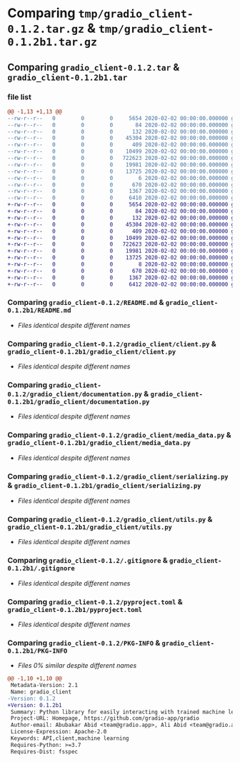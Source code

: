 # Comparing `tmp/gradio_client-0.1.2.tar.gz` & `tmp/gradio_client-0.1.2b1.tar.gz`

## Comparing `gradio_client-0.1.2.tar` & `gradio_client-0.1.2b1.tar`

### file list

```diff
@@ -1,13 +1,13 @@
--rw-r--r--   0        0        0     5654 2020-02-02 00:00:00.000000 gradio_client-0.1.2/README.md
--rw-r--r--   0        0        0       84 2020-02-02 00:00:00.000000 gradio_client-0.1.2/requirements.txt
--rw-r--r--   0        0        0      132 2020-02-02 00:00:00.000000 gradio_client-0.1.2/gradio_client/__init__.py
--rw-r--r--   0        0        0    45304 2020-02-02 00:00:00.000000 gradio_client-0.1.2/gradio_client/client.py
--rw-r--r--   0        0        0      409 2020-02-02 00:00:00.000000 gradio_client-0.1.2/gradio_client/data_classes.py
--rw-r--r--   0        0        0    10499 2020-02-02 00:00:00.000000 gradio_client-0.1.2/gradio_client/documentation.py
--rw-r--r--   0        0        0   722623 2020-02-02 00:00:00.000000 gradio_client-0.1.2/gradio_client/media_data.py
--rw-r--r--   0        0        0    19981 2020-02-02 00:00:00.000000 gradio_client-0.1.2/gradio_client/serializing.py
--rw-r--r--   0        0        0    13725 2020-02-02 00:00:00.000000 gradio_client-0.1.2/gradio_client/utils.py
--rw-r--r--   0        0        0        6 2020-02-02 00:00:00.000000 gradio_client-0.1.2/gradio_client/version.txt
--rw-r--r--   0        0        0      670 2020-02-02 00:00:00.000000 gradio_client-0.1.2/.gitignore
--rw-r--r--   0        0        0     1367 2020-02-02 00:00:00.000000 gradio_client-0.1.2/pyproject.toml
--rw-r--r--   0        0        0     6410 2020-02-02 00:00:00.000000 gradio_client-0.1.2/PKG-INFO
+-rw-r--r--   0        0        0     5654 2020-02-02 00:00:00.000000 gradio_client-0.1.2b1/README.md
+-rw-r--r--   0        0        0       84 2020-02-02 00:00:00.000000 gradio_client-0.1.2b1/requirements.txt
+-rw-r--r--   0        0        0      132 2020-02-02 00:00:00.000000 gradio_client-0.1.2b1/gradio_client/__init__.py
+-rw-r--r--   0        0        0    45304 2020-02-02 00:00:00.000000 gradio_client-0.1.2b1/gradio_client/client.py
+-rw-r--r--   0        0        0      409 2020-02-02 00:00:00.000000 gradio_client-0.1.2b1/gradio_client/data_classes.py
+-rw-r--r--   0        0        0    10499 2020-02-02 00:00:00.000000 gradio_client-0.1.2b1/gradio_client/documentation.py
+-rw-r--r--   0        0        0   722623 2020-02-02 00:00:00.000000 gradio_client-0.1.2b1/gradio_client/media_data.py
+-rw-r--r--   0        0        0    19981 2020-02-02 00:00:00.000000 gradio_client-0.1.2b1/gradio_client/serializing.py
+-rw-r--r--   0        0        0    13725 2020-02-02 00:00:00.000000 gradio_client-0.1.2b1/gradio_client/utils.py
+-rw-r--r--   0        0        0        8 2020-02-02 00:00:00.000000 gradio_client-0.1.2b1/gradio_client/version.txt
+-rw-r--r--   0        0        0      670 2020-02-02 00:00:00.000000 gradio_client-0.1.2b1/.gitignore
+-rw-r--r--   0        0        0     1367 2020-02-02 00:00:00.000000 gradio_client-0.1.2b1/pyproject.toml
+-rw-r--r--   0        0        0     6412 2020-02-02 00:00:00.000000 gradio_client-0.1.2b1/PKG-INFO
```

### Comparing `gradio_client-0.1.2/README.md` & `gradio_client-0.1.2b1/README.md`

 * *Files identical despite different names*

### Comparing `gradio_client-0.1.2/gradio_client/client.py` & `gradio_client-0.1.2b1/gradio_client/client.py`

 * *Files identical despite different names*

### Comparing `gradio_client-0.1.2/gradio_client/documentation.py` & `gradio_client-0.1.2b1/gradio_client/documentation.py`

 * *Files identical despite different names*

### Comparing `gradio_client-0.1.2/gradio_client/media_data.py` & `gradio_client-0.1.2b1/gradio_client/media_data.py`

 * *Files identical despite different names*

### Comparing `gradio_client-0.1.2/gradio_client/serializing.py` & `gradio_client-0.1.2b1/gradio_client/serializing.py`

 * *Files identical despite different names*

### Comparing `gradio_client-0.1.2/gradio_client/utils.py` & `gradio_client-0.1.2b1/gradio_client/utils.py`

 * *Files identical despite different names*

### Comparing `gradio_client-0.1.2/.gitignore` & `gradio_client-0.1.2b1/.gitignore`

 * *Files identical despite different names*

### Comparing `gradio_client-0.1.2/pyproject.toml` & `gradio_client-0.1.2b1/pyproject.toml`

 * *Files identical despite different names*

### Comparing `gradio_client-0.1.2/PKG-INFO` & `gradio_client-0.1.2b1/PKG-INFO`

 * *Files 0% similar despite different names*

```diff
@@ -1,10 +1,10 @@
 Metadata-Version: 2.1
 Name: gradio_client
-Version: 0.1.2
+Version: 0.1.2b1
 Summary: Python library for easily interacting with trained machine learning models
 Project-URL: Homepage, https://github.com/gradio-app/gradio
 Author-email: Abubakar Abid <team@gradio.app>, Ali Abid <team@gradio.app>, Ali Abdalla <team@gradio.app>, Dawood Khan <team@gradio.app>, Ahsen Khaliq <team@gradio.app>, Pete Allen <team@gradio.app>, Freddy Boulton <team@gradio.app>
 License-Expression: Apache-2.0
 Keywords: API,client,machine learning
 Requires-Python: >=3.7
 Requires-Dist: fsspec
```

